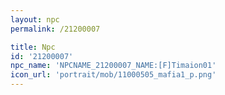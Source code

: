 ```yaml
---
layout: npc
permalink: /21200007

title: Npc
id: '21200007'
npc_name: 'NPCNAME_21200007_NAME:[F]Timaion01'
icon_url: 'portrait/mob/11000505_mafia1_p.png'
---
```

